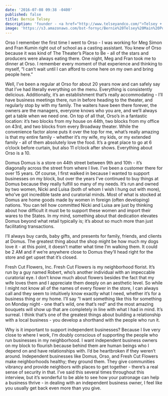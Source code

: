 ```yaml
---
date: '2016-07-08 09:38 -0400'
published: false
title: Bernie Telsey
description: 'founder - <a href="http://www.telseyandco.com/">Telsey + Company</a>'
image: 'https://s3.amazonaws.com/bst-fornyc/Bernie%20Telsey%20Main%20Portrait.jpg'
---
```



Orso
I remember the first time I went to Orso - I was working for Meg Simon and Fran Kumin right out of school as a casting assistant. You knew of Orso because it was kind of The Theater’s Place to Be - all of the stars and producers were always eating there. One night, Meg and Fran took me to dinner at Orso. I remember every moment of that experience and thinking to myself, “I can’t wait until I can afford to come here on my own and bring people here.” 

Well, I’ve been a regular at Orso for about 20 years now and can safely say that I’ve had literally everything on the menu. Everything is consistently delicious. Additionally, it’s an establishment that’s really accommodating - I’ll have business meetings there, run in before heading to the theater, and regularly stop by with my family. The waiters have been there forever, the owners are the managers, everyone knows who you are, and we’ll always get a table when we need one. On top of all that, Orso’s in a fantastic location: it’s two blocks from my house on 44th, two blocks from my office on 43rd, and two blocks from every Broadway theater. While the convenience factor alone puts it over the top for me, what’s really amazing is that my entire family - whether it’s my wife, my kids, or my extended family - all of them absolutely love the food. It’s a great place to go at 6 o’clock before curtain, but also 11 o’clock after shows. Everything about Orso is a 10.

Domus
Domus is a store on 44th street between 9th and 10th - it’s diagonally across the street from where I live. I’ve been a customer there for over 15 years. Of course, I first walked in because I wanted to support businesses on my block, but over the years I’ve continued to buy things at Domus because they really fulfill so many of my needs. It’s run and owned by two women, Nicki and Luisa (both of whom I wish I hung out with more), who’ve got incredible taste and curatorial minds. Most of what is stocked at Domus are home goods made by women in foreign (often developing) nations. You can tell how committed Nicki and Luisa are just by thinking about how difficult it must be to support these women and import their wares to the States. In my mind, something about that dedication elevates Domus beyond what retail typically is; it’s about so much more than just facilitating transactions.

I’ll always buy cards, baby gifts, and presents for family, friends, and clients at Domus. The greatest thing about the shop might be how much my dogs love it - at this point, it doesn’t matter what time I’m walking them. It could be 2 AM and if we’re anywhere close to Domus they’ll head right for the store and get upset that it’s closed.

Fresh Cut Flowers, Inc.
Fresh Cut Flowers is my neighborhood florist. It’s run by a guy named Robert, who’s another individual with an impeccable curatorial eye. I don’t know much about flowers besides the fact that my wife loves them and I appreciate them deeply on an aesthetic level. So while I might not know all of the names of every flower in the store, I can always call and they seem to intuitively know exactly what I need, whether it’s for a business thing or my home. I’ll say “I want something like this for something on Monday night - one that’s wild, one that’s red” and the most amazing bouquets will show up that are completely in line with what I had in mind. It’s surreal. I think that’s one of the greatest things about building a relationship with a local business - you develop a shorthand with the people who run it.

Why is it important to support independent businesses?
Because I live very close to where I work, I’m doubly conscious of supporting the people who run businesses in my neighborhood. I want independent business owners on my block to flourish because behind them are human beings who I depend on and have relationships with. I’d be heartbroken if they weren’t around. Independent businesses like Domus, Orso, and Fresh Cut Flowers make neighborhoods healthy; they ground them. They give communities vibrancy and provide neighbors with places to get together - there’s a real sense of security in that. I’ve said this several times throughout this interview, but it’s wonderful to be able to see how your patronage can help a business thrive - in dealing with an independent business owner, I feel like you usually get back even more than you give. 
